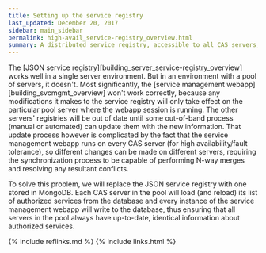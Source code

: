 ```yaml
---
title: Setting up the service registry
last_updated: December 20, 2017
sidebar: main_sidebar
permalink: high-avail_service-registry_overview.html
summary: A distributed service registry, accessible to all CAS servers, will be used to ensure that every server has the most up-to-date information about authorized services, and to allow the registry to be maintained from a single administration point.
---
```


The [JSON service registry][building_server_service-registry_overview] works well in a single server environment. But in an environment with a pool of servers, it doesn't. Most significantly, the [service management webapp][building_svcmgmt_overview] won't work correctly, because any modifications it makes to the service registry will only take effect on the particular pool server where the webapp session is running. The other servers' registries will be out of date until some out-of-band process (manual or automated) can update them with the new information. That update process however is complicated by the fact that the service management webapp runs on every CAS server (for high availability/fault tolerance), so different changes can be made on different servers, requiring the synchronization process to be capable of performing N-way merges and resolving any resultant conflicts.

To solve this problem, we will replace the JSON service registry with one stored in MongoDB. Each CAS server in the pool will load (and reload) its list of authorized services from the database and every instance of the service management webapp will write to the database, thus ensuring that all servers in the pool always have up-to-date, identical information about authorized services.

{% include reflinks.md %}
{% include links.html %}
